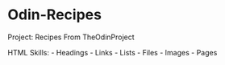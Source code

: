 # Odin-Recipes

Project: Recipes From TheOdinProject

HTML Skills:
    - Headings
    - Links
    - Lists
    - Files
    - Images
    - Pages
